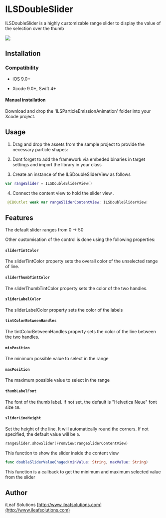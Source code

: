 # ILSDoubleSlider
ILSDoubleSlider is a highly customizable range slider to display the value of the selection over the thumb

<img src="https://user-images.githubusercontent.com/32927921/41775528-cc8a76f4-7641-11e8-9bbf-067cb3cca722.png">

## Installation

### Compatibility

-  iOS 9.0+

- Xcode 9.0+, Swift 4+

#### Manual installation
Download and drop the 'ILSParticleEmissionAnimation' folder into your Xcode project.


## Usage

1. Drag and drop the assets from the sample project to provide the necessary particle shapes: 


2. Dont forget to add the framework via embeded binaries in target settings and import the library in your class

3. Create an instance of the ILSDoubleSliderView as follows
```swift
var rangeSlider = ILSDoubleSliderView()
```

4. Connect the content view to hold the slider view . 
```swift
 @IBOutlet weak var rangeSliderContentView: ILSDoubleSliderView!
```

## Features

The default slider ranges from 0 -> 50


Other customisation of the control is done using the following properties:

#### `sliderTintColor`
The sliderTintColor property sets the overall color of the unselected range of line.

#### `sliderThumbTintColor`
The sliderThumbTintColor property sets the color of the two handles.

#### `sliderLabelColor`
The sliderLabelColor property sets the color of the labels

#### `tintColorBetweenHandles`
The tintColorBetweenHandles property sets the color of the line between the two handles.

#### `minPosition`
The minimum possible value to select in the range

#### `maxPosition`
The maximum possible value to select in the range

#### `thumbLabelFont`
The font of the thumb label. If not set, the default is "Helvetica Neue" font size `10`.

#### `sliderLineHeight`
Set the height of the line. It will automatically round the corners. If not specified, the default value will be `5`.

```swift
rangeSlider.showSlider(FromView:rangeSliderContentView)
```
This function to show the slider inside the content view

```swift
func doubleSliderValueChaged(minValue: String, maxValue: String)
```

This function is a callback to get the minimum and maximum selected value from the slider



## Author

iLeaf Solutions
[http://www.ileafsolutions.com](http://www.ileafsolutions.com)


